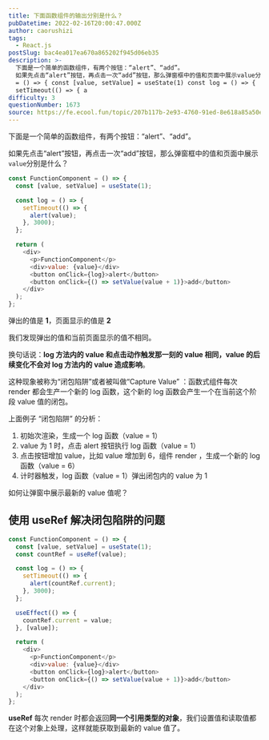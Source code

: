 ```yaml
---
title: 下面函数组件的输出分别是什么？
pubDatetime: 2022-02-16T20:00:47.000Z
author: caorushizi
tags:
  - React.js
postSlug: bac4ea017ea670a865202f945d06eb35
description: >-
  下面是一个简单的函数组件，有两个按钮：“alert”、“add”。
  如果先点击“alert”按钮，再点击一次“add”按钮，那么弹窗框中的值和页面中展示value分别是什么？ const FunctionComponent
  = () => { const [value, setValue] = useState(1) const log = () => {
  setTimeout(() => { a
difficulty: 3
questionNumber: 1673
source: https://fe.ecool.fun/topic/207b117b-2e93-4760-91ed-8e618a85a50e
---
```


下面是一个简单的函数组件，有两个按钮：“alert”、“add”。

如果先点击“alert”按钮，再点击一次“add”按钮，那么弹窗框中的值和页面中展示`value`分别是什么？

```js
const FunctionComponent = () => {
  const [value, setValue] = useState(1);

  const log = () => {
    setTimeout(() => {
      alert(value);
    }, 3000);
  };

  return (
    <div>
      <p>FunctionComponent</p>
      <div>value: {value}</div>
      <button onClick={log}>alert</button>
      <button onClick={() => setValue(value + 1)}>add</button>
    </div>
  );
};
```

弹出的值是 **1**，页面显示的值是 **2**

我们发现弹出的值和当前页面显示的值不相同。

换句话说：**log 方法内的 value 和点击动作触发那一刻的 value 相同，value 的后续变化不会对 log 方法内的 value 造成影响**。

这种现象被称为“闭包陷阱”或者被叫做“Capture Value” ：函数式组件每次 render 都会生产一个新的 log 函数，这个新的 log 函数会产生一个在当前这个阶段 value 值的闭包。

上面例子 “闭包陷阱” 的分析：

1. 初始次渲染，生成一个 log 函数（value = 1）
2. value 为 1 时，点击 alert 按钮执行 log 函数（value = 1）
3. 点击按钮增加 value，比如 value 增加到 6，组件 render ，生成一个新的 log 函数（value = 6）
4. 计时器触发，log 函数（value = 1）弹出闭包内的 value 为 1

如何让弹窗中展示最新的 value 值呢？

## 使用 useRef 解决闭包陷阱的问题

```js
const FunctionComponent = () => {
  const [value, setValue] = useState(1);
  const countRef = useRef(value);

  const log = () => {
    setTimeout(() => {
      alert(countRef.current);
    }, 3000);
  };

  useEffect(() => {
    countRef.current = value;
  }, [value]);

  return (
    <div>
      <p>FunctionComponent</p>
      <div>value: {value}</div>
      <button onClick={log}>alert</button>
      <button onClick={() => setValue(value + 1)}>add</button>
    </div>
  );
};
```

**useRef** 每次 render 时都会返回**同一个引用类型的对象**，我们设置值和读取值都在这个对象上处理，这样就能获取到最新的 value 值了。
